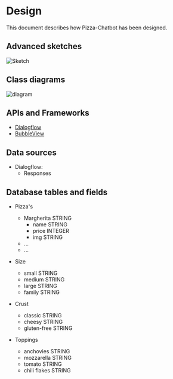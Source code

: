 # Design
This document describes how Pizza-Chatbot has been designed.

## Advanced sketches
![Sketch](/doc/sketch_advanced.jpg)

## Class diagrams
![diagram](/doc/class_diagram.jpg)

## APIs and Frameworks
- [Dialogflow](https://dialogflow.com/)
- [BubbleView](https://github.com/lguipeng/BubbleView)

## Data sources
- Dialogflow:
  - Responses
  
## Database tables and fields
- Pizza's
  - Margherita STRING
    - name STRING
    - price INTEGER
    - img STRING
  - ...
  - ...

- Size
  - small STRING
  - medium STRING
  - large STRING
  - family STRING

- Crust
  - classic STRING
  - cheesy STRING
  - gluten-free STRING
  
- Toppings
  - anchovies STRING
  - mozzarella STRING
  - tomato STRING
  - chili flakes STRING
